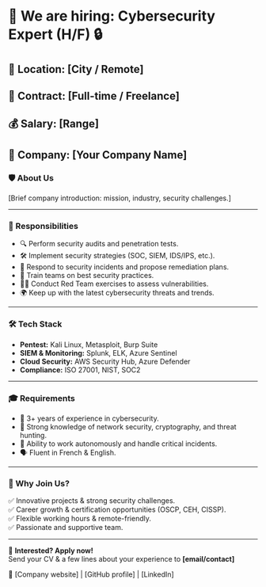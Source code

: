 # 🚀 We are hiring: Cybersecurity Expert (H/F) 🔒

## 📍 Location: [City / Remote]
## 📅 Contract: [Full-time / Freelance]
## 💰 Salary: [Range]
## 🏢 Company: [Your Company Name]

### 🛡️ About Us  
[Brief company introduction: mission, industry, security challenges.]

---

### 🎯 Responsibilities  
- 🔍 Perform security audits and penetration tests.  
- 🛠️ Implement security strategies (SOC, SIEM, IDS/IPS, etc.).  
- 🔐 Respond to security incidents and propose remediation plans.  
- 📢 Train teams on best security practices.  
- 🏴‍☠️ Conduct Red Team exercises to assess vulnerabilities.  
- 🌍 Keep up with the latest cybersecurity threats and trends.  

---

### 🛠️ Tech Stack  
- **Pentest:** Kali Linux, Metasploit, Burp Suite  
- **SIEM & Monitoring:** Splunk, ELK, Azure Sentinel  
- **Cloud Security:** AWS Security Hub, Azure Defender  
- **Compliance:** ISO 27001, NIST, SOC2  

---

### 🎓 Requirements  
- 🎯 3+ years of experience in cybersecurity.  
- 📜 Strong knowledge of network security, cryptography, and threat hunting.  
- 🚀 Ability to work autonomously and handle critical incidents.  
- 🗣️ Fluent in French & English.  

---

### 🎁 Why Join Us?  
✅ Innovative projects & strong security challenges.  
✅ Career growth & certification opportunities (OSCP, CEH, CISSP).  
✅ Flexible working hours & remote-friendly.  
✅ Passionate and supportive team.  

---

📩 **Interested? Apply now!**  
Send your CV & a few lines about your experience to **[email/contact]**  

🔗 [Company website] | [GitHub profile] | [LinkedIn]
